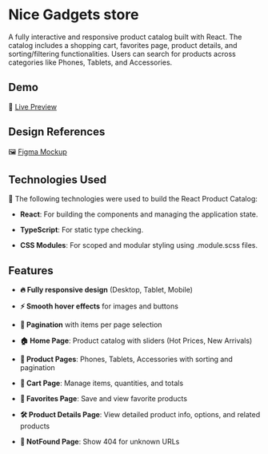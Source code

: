 # Nice Gadgets store

A fully interactive and responsive product catalog built with React. The catalog includes a shopping cart, favorites page, product details, and sorting/filtering functionalities. Users can search for products across categories like Phones, Tablets, and Accessories.

## Demo
🔗 [Live Preview](https://didarie.github.io/nice-gadget-store_website/)

## Design References
🖼 [Figma Mockup](https://www.figma.com/file/T5ttF21UnT6RRmCQQaZc6L/Phone-catalog-(V2)-Original)

## Technologies Used
📌 The following technologies were used to build the React Product Catalog:

- **React**: For building the components and managing the application state.

- **TypeScript**: For static type checking.

- **CSS Modules**: For scoped and modular styling using .module.scss files.

## Features

- **🔥 Fully responsive design** (Desktop, Tablet, Mobile)

- **⚡ Smooth hover effects** for images and buttons

- **🔄 Pagination** with items per page selection

- **🏠 Home Page**: Product catalog with sliders (Hot Prices, New Arrivals)

- **📱 Product Pages**: Phones, Tablets, Accessories with sorting and pagination

- **🛒 Cart Page**: Manage items, quantities, and totals

- **💖 Favorites Page**: Save and view favorite products

- **🛠 Product Details Page**: View detailed product info, options, and related products

- **📄 NotFound Page**: Show 404 for unknown URLs
